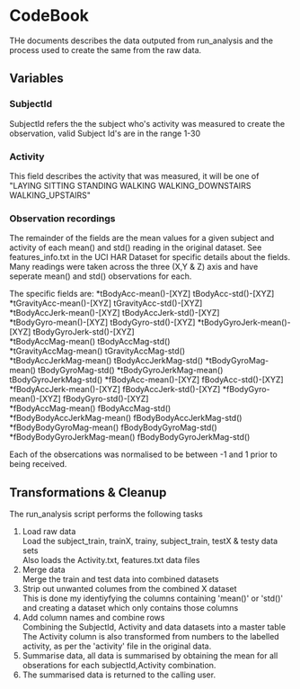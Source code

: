 # CodeBook

THe documents describes the data outputed from run_analysis and the process used to create the same from the raw data.

## Variables

### SubjectId
SubjectId refers the the subject who's activity was measured to create the observation, valid Subject Id's are in the range 1-30

### Activity
This field describes the activity that was measured, it will be one of "LAYING SITTING STANDING WALKING WALKING_DOWNSTAIRS WALKING_UPSTAIRS"

### Observation recordings 
The remainder of the fields are the mean values for a given subject and activity of each mean() and std() reading in the original dataset.  See features_info.txt in the UCI HAR Dataset for specific details about the fields.
Many readings were taken across the three (X,Y & Z) axis and have seperate mean() and std() observations for each.

The specific fields are:
*tBodyAcc-mean()-[XYZ]   tBodyAcc-std()-[XYZ]  
*tGravityAcc-mean()-[XYZ]  tGravityAcc-std()-[XYZ]     
*tBodyAccJerk-mean()-[XYZ] tBodyAccJerk-std()-[XYZ]       
*tBodyGyro-mean()-[XYZ]  tBodyGyro-std()-[XYZ]
*tBodyGyroJerk-mean()-[XYZ]  tBodyGyroJerk-std()-[XYZ]    
*tBodyAccMag-mean()  tBodyAccMag-std()          
*tGravityAccMag-mean() tGravityAccMag-std()       
*tBodyAccJerkMag-mean()  tBodyAccJerkMag-std()
*tBodyGyroMag-mean() tBodyGyroMag-std()
*tBodyGyroJerkMag-mean() tBodyGyroJerkMag-std()
*fBodyAcc-mean()-[XYZ] fBodyAcc-std()-[XYZ]
*fBodyAccJerk-mean()-[XYZ] fBodyAccJerk-std()-[XYZ]
*fBodyGyro-mean()-[XYZ]  fBodyGyro-std()-[XYZ]          
*fBodyAccMag-mean()  fBodyAccMag-std()        
*fBodyBodyAccJerkMag-mean()  fBodyBodyAccJerkMag-std()
*fBodyBodyGyroMag-mean() fBodyBodyGyroMag-std()     
*fBodyBodyGyroJerkMag-mean() fBodyBodyGyroJerkMag-std()

Each of the obsercations was normalised to be between -1 and 1 prior to being received.

## Transformations & Cleanup
The run_analysis script performs the following tasks  
1. Load raw data  
  Load the subject_train, trainX, trainy, subject_train, testX  & testy data sets  
  Also loads the Activity.txt, features.txt data files  
2. Merge data  
  Merge the train and test data into combined datasets   
3. Strip out unwanted columes from the combined X dataset  
  This is done my identiyfying the columns containing 'mean()' or 'std()' and creating a dataset which only contains those columns  
4. Add column names and combine rows  
  Combining the SubjectId, Activity and data datasets into a master table  
  The Activity column is also transformed from numbers to the labelled activity, as per the 'activity' file in the original data.  
5. Summarise data, all data is summarised by obtaining the mean for all obserations for each subjectId,Activity combination.  
6. The summarised data is returned to the calling user.  

  

